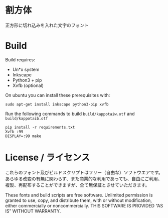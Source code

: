 # 割方体
正方形に切れ込みを入れた文字のフォント

# Build 

Build requires:
- Un\*x system
- Inkscape
- Python3 + pip
- Xvfb (optional)

On ubuntu you can install these prerequisites with:
```
sudo apt-get install inkscape python3-pip xvfb
```

Run the following commands to build `build/kappotaiw.otf` and `build/kappotaib.otf`
```
pip install -r requirements.txt
Xvfb :99
DISPLAY=:99 make
```

# License / ライセンス

これらのフォント及びビルドスクリプトはフリー（自由な）ソフトウエアです。あらゆる改変の有無に関わらず、また商業的な利用であっても、自由にご利用、複製、再配布することができますが、全て無保証とさせていただきます。

These fonts and build scripts are free software. Unlimited permission is granted to use, copy, and distribute them, with or without modification, either commercially or noncommercially. THIS SOFTWARE IS PROVIDED “AS IS” WITHOUT WARRANTY.
